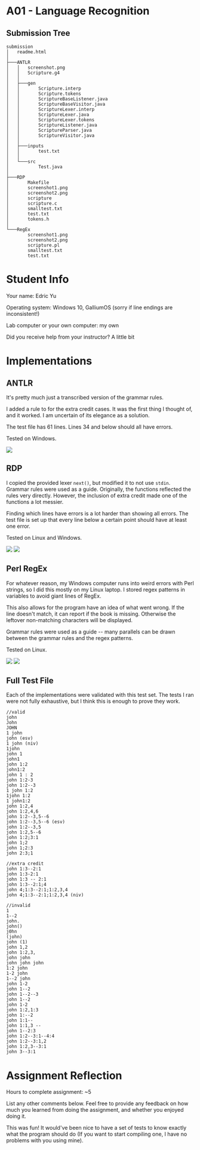 # A01 - Language Recognition


Submission Tree
-----------

~~~~
submission
│   readme.html
│
├───ANTLR
│   │   screenshot.png
│   │   Scripture.g4
│   │
│   ├───gen
│   │       Scripture.interp
│   │       Scripture.tokens
│   │       ScriptureBaseListener.java
│   │       ScriptureBaseVisitor.java
│   │       ScriptureLexer.interp
│   │       ScriptureLexer.java
│   │       ScriptureLexer.tokens
│   │       ScriptureListener.java
│   │       ScriptureParser.java
│   │       ScriptureVisitor.java
│   │
│   ├───inputs
│   │       test.txt
│   │
│   └───src
│           Test.java
│
├───RDP
│       Makefile
│       screenshot1.png
│       screenshot2.png
│       scripture
│       scripture.c
│       smalltest.txt
│       test.txt
│       tokens.h
│
└───RegEx
        screenshot1.png
        screenshot2.png
        scripture.pl
        smalltest.txt
        test.txt
~~~~



Student Info
=============

Your name: Edric Yu

Operating system: Windows 10, GalliumOS (sorry if line endings are inconsistent!)

Lab computer or your own computer: my own

Did you receive help from your instructor? A little bit



Implementations
================


ANTLR
--------------------------------

<!-- Details and screenshots here -->
It's pretty much just a transcribed version of the grammar rules.

I added a rule to for the extra credit cases. It was the first
thing I thought of, and it worked. I am uncertain of its
elegance as a solution.

The test file has 61 lines. Lines 34 and below should all have errors.

Tested on Windows.

![](ANTLR/screenshot.png)

RDP
--------------------------------

<!-- Details and screenshots here -->
I copied the provided lexer `next()`, but modified it to not use `stdin`.
Grammar rules were used as a guide. Originally, the functions reflected the
rules very directly. However, the inclusion of extra credit made one of the 
functions a lot messier.

Finding which lines have errors is a lot harder than showing all errors.
The test file is set up that every line below a certain point
should have at least one error.

Tested on Linux and Windows.

![](RDP/screenshot1.png)
![](RDP/screenshot2.png)

Perl RegEx
--------------------------------
<!-- Details and screenshots here -->
For whatever reason, my Windows computer runs into weird errors with Perl strings,
so I did this mostly on my Linux laptop. I stored regex patterns in variables
to avoid giant lines of RegEx.

This also allows for the program have an idea of what went wrong.
If the line doesn't match, it can report if the book is missing.
Otherwise the leftover non-matching characters will be displayed.

Grammar rules were used as a guide -- many parallels can be
drawn between the grammar rules and the regex patterns.

Tested on Linux.

![](RegEx/screenshot1.png)
![](RegEx/screenshot2.png)

Full Test File
---------------------------------
Each of the implementations were validated with this test set.
The tests I ran were not fully exhaustive, but I think this is enough to prove they work.
~~~ plaintext linenumbers
//valid
john
John
JOHN
1 john
john (esv)
1 john (niv)
1john
john 1
john1
john 1:2
john1:2
john 1 : 2
john 1:2-3
john 1:2--3
1 john 1:2
1john 1:2
1 john1:2
john 1:2,4
john 1:2,4,6
john 1:2--3,5--6
john 1:2--3,5--6 (esv)
john 1:2--3,5
john 1:2,5--6
john 1:2;3:1
john 1;2
john 1;2:3
john 2:3;1

//extra credit
john 1:3--2:1
john 1:3-2:1
john 1:3 -- 2:1
john 1:3--2:1;4
john 4;1:3--2:1;1:2,3,4
john 4;1:3--2:1;1:2,3,4 (niv)

//invalid
1
1--2
john.
john()
j0hn
(john)
john (1)
john 1,2
john 1:2,3,
john john
john john john
1:2 john
1-2 john
1--2 john
john 1-2
john 1--2
john 1--2--3
john 1--2
john 1-2
john 1:2,1:3
john 1:--2
john 1:1--
john 1:1,3 --
john 1--2:3
john 1:2--3:1--4:4
john 1:2--3:1,2
john 1:2,3--3:1
john 3--3:1
~~~


Assignment Reflection
======================

Hours to complete assignment: ~5

List any other comments below.
Feel free to provide any feedback on how much you learned from doing the assignment, and whether you enjoyed doing it.

This was fun! It would've been nice to have a set of tests to know exactly what the program should do
(If you want to start compiling one, I have no problems with you using mine).
